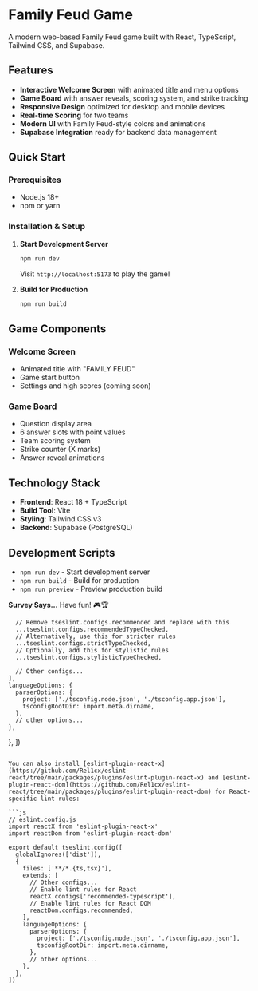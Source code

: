 # Family Feud Game

A modern web-based Family Feud game built with React, TypeScript, Tailwind CSS, and Supabase.

## Features

- **Interactive Welcome Screen** with animated title and menu options
- **Game Board** with answer reveals, scoring system, and strike tracking
- **Responsive Design** optimized for desktop and mobile devices
- **Real-time Scoring** for two teams
- **Modern UI** with Family Feud-style colors and animations
- **Supabase Integration** ready for backend data management

## Quick Start

### Prerequisites
- Node.js 18+ 
- npm or yarn

### Installation & Setup

1. **Start Development Server**
   ```bash
   npm run dev
   ```
   Visit `http://localhost:5173` to play the game!

2. **Build for Production**
   ```bash
   npm run build
   ```

## Game Components

### Welcome Screen
- Animated title with "FAMILY FEUD" 
- Game start button
- Settings and high scores (coming soon)

### Game Board
- Question display area
- 6 answer slots with point values
- Team scoring system
- Strike counter (X marks)
- Answer reveal animations

## Technology Stack

- **Frontend**: React 18 + TypeScript
- **Build Tool**: Vite
- **Styling**: Tailwind CSS v3
- **Backend**: Supabase (PostgreSQL)

## Development Scripts

- `npm run dev` - Start development server
- `npm run build` - Build for production
- `npm run preview` - Preview production build

**Survey Says...** Have fun! 🎮🏆

      // Remove tseslint.configs.recommended and replace with this
      ...tseslint.configs.recommendedTypeChecked,
      // Alternatively, use this for stricter rules
      ...tseslint.configs.strictTypeChecked,
      // Optionally, add this for stylistic rules
      ...tseslint.configs.stylisticTypeChecked,

      // Other configs...
    ],
    languageOptions: {
      parserOptions: {
        project: ['./tsconfig.node.json', './tsconfig.app.json'],
        tsconfigRootDir: import.meta.dirname,
      },
      // other options...
    },
  },
])
```

You can also install [eslint-plugin-react-x](https://github.com/Rel1cx/eslint-react/tree/main/packages/plugins/eslint-plugin-react-x) and [eslint-plugin-react-dom](https://github.com/Rel1cx/eslint-react/tree/main/packages/plugins/eslint-plugin-react-dom) for React-specific lint rules:

```js
// eslint.config.js
import reactX from 'eslint-plugin-react-x'
import reactDom from 'eslint-plugin-react-dom'

export default tseslint.config([
  globalIgnores(['dist']),
  {
    files: ['**/*.{ts,tsx}'],
    extends: [
      // Other configs...
      // Enable lint rules for React
      reactX.configs['recommended-typescript'],
      // Enable lint rules for React DOM
      reactDom.configs.recommended,
    ],
    languageOptions: {
      parserOptions: {
        project: ['./tsconfig.node.json', './tsconfig.app.json'],
        tsconfigRootDir: import.meta.dirname,
      },
      // other options...
    },
  },
])
```
